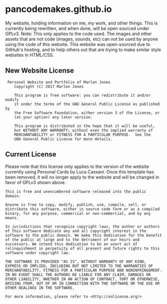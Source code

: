 # pancodemakes.github.io
My website, holding information on me, my work, and other things. This is currently being rewritten, and when done, will be open sourced under GPLv3. Note: This only applies to the code used. The images and other assets that are not code (images, sounds, etc) can not be used by anyone using the code of this website. This website was open-sourced due to GitHub's hosting, and to help others out that are trying to make similar style websites in HTML/CSS.  

## New Website License
````
 Personal Website and Portfolio of Marlon Jones
    Copyright (C) 2017 Marlon Jones

    This program is free software: you can redistribute it and/or modify
    it under the terms of the GNU General Public License as published by
    the Free Software Foundation, either version 3 of the License, or
    (at your option) any later version.

    This program is distributed in the hope that it will be useful,
    but WITHOUT ANY WARRANTY; without even the implied warranty of
    MERCHANTABILITY or FITNESS FOR A PARTICULAR PURPOSE.  See the
    GNU General Public License for more details.

````

## Current License
Please note that this license only applies to the version of the website currently using Personal Cards by Luca Cassani. Once this template has been removed, it will no longer apply to the website and will be changed in favor of GPLv3 shown above.
````
This is free and unencumbered software released into the public domain.

Anyone is free to copy, modify, publish, use, compile, sell, or
distribute this software, either in source code form or as a compiled
binary, for any purpose, commercial or non-commercial, and by any
means.

In jurisdictions that recognize copyright laws, the author or authors
of this software dedicate any and all copyright interest in the
software to the public domain. We make this dedication for the benefit
of the public at large and to the detriment of our heirs and
successors. We intend this dedication to be an overt act of
relinquishment in perpetuity of all present and future rights to this
software under copyright law.

THE SOFTWARE IS PROVIDED "AS IS", WITHOUT WARRANTY OF ANY KIND,
EXPRESS OR IMPLIED, INCLUDING BUT NOT LIMITED TO THE WARRANTIES OF
MERCHANTABILITY, FITNESS FOR A PARTICULAR PURPOSE AND NONINFRINGEMENT.
IN NO EVENT SHALL THE AUTHORS BE LIABLE FOR ANY CLAIM, DAMAGES OR
OTHER LIABILITY, WHETHER IN AN ACTION OF CONTRACT, TORT OR OTHERWISE,
ARISING FROM, OUT OF OR IN CONNECTION WITH THE SOFTWARE OR THE USE OR
OTHER DEALINGS IN THE SOFTWARE.

For more information, please refer to <http://unlicense.org/>
````
